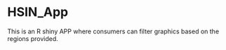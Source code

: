 # HSIN_App
This is an R shiny APP where consumers can filter graphics based on the regions provided.
